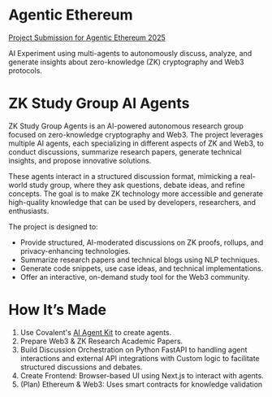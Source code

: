 # Agentic Ethereum
[Project Submission for Agentic Ethereum 2025](https://ethglobal.com/events/agents/)

AI Experiment using multi-agents to autonomously discuss, analyze, and generate insights about zero-knowledge (ZK) cryptography and Web3 protocols.

# ZK Study Group AI Agents
ZK Study Group Agents is an AI-powered autonomous research group focused on zero-knowledge cryptography and Web3. The project leverages multiple AI agents, each specializing in different aspects of ZK and Web3, to conduct discussions, summarize research papers, generate technical insights, and propose innovative solutions.

These agents interact in a structured discussion format, mimicking a real-world study group, where they ask questions, debate ideas, and refine concepts. The goal is to make ZK technology more accessible and generate high-quality knowledge that can be used by developers, researchers, and enthusiasts.

The project is designed to:
- Provide structured, AI-moderated discussions on ZK proofs, rollups, and privacy-enhancing technologies.
- Summarize research papers and technical blogs using NLP techniques.
- Generate code snippets, use case ideas, and technical implementations.
- Offer an interactive, on-demand study tool for the Web3 community.

# How It’s Made
1. Use Covalent's [AI Agent Kit](https://github.com/covalenthq/ai-agent-sdk) to create agents.
2. Prepare Web3 & ZK Research Academic Papers.
3. Build Discussion Orchestration on Python FastAPI to handling agent interactions and external API integrations with Custom logic to facilitate structured discussions and debates.
4. Create Frontend: Browser-based UI using Next.js to interact with agents.
5. (Plan) Ethereum & Web3: Uses smart contracts for knowledge validation